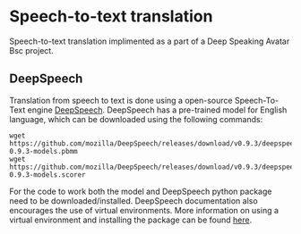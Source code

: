 # Speech-to-text translation
Speech-to-text translation implimented as a part of a Deep Speaking Avatar Bsc project.

## DeepSpeech

Translation from speech to text is done using a open-source Speech-To-Text engine [DeepSpeech](https://github.com/mozilla/DeepSpeech). DeepSpeech has a pre-trained model for English language, which can be downloaded using the following commands:
```
wget https://github.com/mozilla/DeepSpeech/releases/download/v0.9.3/deepspeech-0.9.3-models.pbmm
wget https://github.com/mozilla/DeepSpeech/releases/download/v0.9.3/deepspeech-0.9.3-models.scorer
```
For the code to work both the model and DeepSpeech python package need to be downloaded/installed. DeepSpeech documentation also encourages the use of virtual environments. More information on using a virtual environment and installing the package can be found [here](https://deepspeech.readthedocs.io/en/v0.9.3/USING.html#using-the-python-package).
